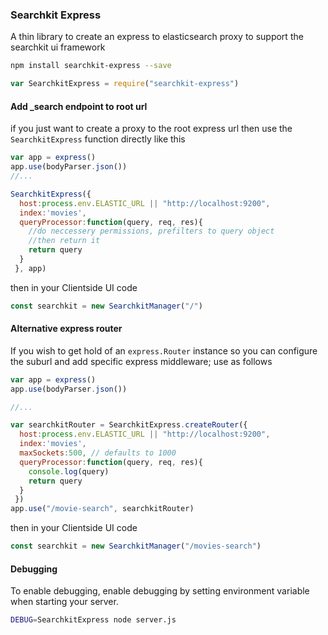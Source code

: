 ### Searchkit Express
A thin library to create an express to elasticsearch proxy to support the searchkit ui framework

```sh
npm install searchkit-express --save
```

```js
var SearchkitExpress = require("searchkit-express")
```

#### Add _search endpoint to root url
if you just want to create a proxy to the root express url then use the `SearchkitExpress` function directly like this
```js
var app = express()
app.use(bodyParser.json())
//...

SearchkitExpress({
  host:process.env.ELASTIC_URL || "http://localhost:9200",  
  index:'movies',
  queryProcessor:function(query, req, res){
    //do neccessery permissions, prefilters to query object
    //then return it
    return query
  }
 }, app)

```
then in your Clientside UI code
```js
const searchkit = new SearchkitManager("/")
```


#### Alternative express router
If you wish to get hold of an `express.Router` instance so you can configure the suburl and add specific express middleware; use as follows

```js
var app = express()
app.use(bodyParser.json())

//...

var searchkitRouter = SearchkitExpress.createRouter({
  host:process.env.ELASTIC_URL || "http://localhost:9200",  
  index:'movies',
  maxSockets:500, // defaults to 1000
  queryProcessor:function(query, req, res){
    console.log(query)    
    return query
  }
 })
app.use("/movie-search", searchkitRouter)
```
then in your Clientside UI code
```js
const searchkit = new SearchkitManager("/movies-search")
```

#### Debugging
To enable debugging, enable debugging by setting environment variable when starting your server.
```sh
DEBUG=SearchkitExpress node server.js
```
